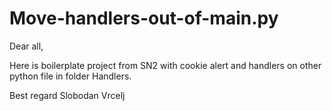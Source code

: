 # Move-handlers-out-of-main.py

Dear all,

Here is boilerplate project from SN2 with cookie alert and handlers on other python file in folder Handlers. 

Best regard
Slobodan Vrcelj

